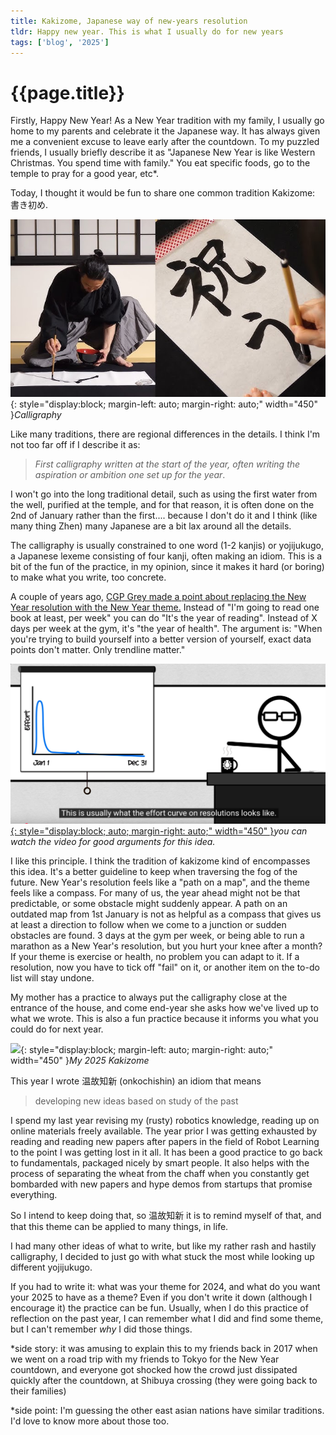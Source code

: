 ```yaml
---
title: Kakizome, Japanese way of new-years resolution 
tldr: Happy new year. This is what I usually do for new years 
tags: ['blog', '2025']
---
```


# {{page.title}}

Firstly, Happy New Year! As a New Year tradition with my family, I usually go home to my parents and celebrate it the Japanese way. It has always given me a convenient excuse to leave early after the countdown. To my puzzled friends, I usually briefly describe it as "Japanese New Year is like Western Christmas. You spend time with family." You eat specific foods, go to the temple to pray for a good year, etc\*. 


Today, I thought it would be fun to share one common tradition Kakizome: 書き初め.


![](/assets/images/kakizometemplate.jpg){: style="display:block; margin-left: auto; margin-right: auto;" width="450" }*Calligraphy*

Like many traditions, there are regional differences in the details. I think I'm not too far off if I describe it as:
> *First calligraphy written at the start of the year, often writing the aspiration or ambition one set up for the year*. 

I won't go into the long traditional detail, such as using the first water from the well, purified at the temple, and for that reason, it is often done on the 2nd of January rather than the first.... because I don't do it and I think (like many thing Zhen) many Japanese are a bit lax around all the details.

The calligraphy is usually constrained to one word (1-2 kanjis) or yojijukugo, a Japanese lexeme consisting of four kanji, often making an idiom. This is a bit of the fun of the practice, in my opinion, since it makes it hard (or boring) to make what you write, too concrete.

A couple of years ago, [CGP Grey made a point about replacing the New Year resolution with the New Year theme.](https://youtu.be/NVGuFdX5guE?feature=shared) Instead of "I'm going to read one book at least, per week" you can do "It's the year of reading". Instead of X days per week at the gym, it's "the year of health". The argument is: "When you're trying to build yourself into a better version of yourself, exact data points don't matter. Only trendline matter." 


[![](/assets/images/cgpgreynewyear.png){: style="display:block; auto; margin-right: auto;" width="450" }](https://youtu.be/NVGuFdX5guE?feature=shared)*you can watch the video for good arguments for this idea.*


I like this principle. I think the tradition of kakizome kind of encompasses this idea. It's a better guideline to keep when traversing the fog of the future. New Year's resolution feels like a "path on a map", and the theme feels like a compass. For many of us, the year ahead might not be that predictable, or some obstacle might suddenly appear. A path on an outdated map from 1st January is not as helpful as a compass that gives us at least a direction to follow when we come to a junction or sudden obstacles are found. 3 days at the gym per week, or being able to run a marathon as a New Year's resolution, but you hurt your knee after a month? If your theme is exercise or health, no problem you can adapt to it. If a resolution, now you have to tick off "fail" on it, or another item on the to-do list will stay undone. 

My mother has a practice to always put the calligraphy close at the entrance of the house, and come end-year she asks how we've lived up to what we wrote. This is also a fun practice because it informs you what you could do for next year. 


![](/assets/images/kakizome.jpg){: style="display:block; margin-left: auto; margin-right: auto;" width="450" }*My 2025 Kakizome*

This year I wrote 温故知新 (onkochishin) an idiom that means 
> developing new ideas based on study of the past

I spend my last year revising my (rusty) robotics knowledge, reading up on online materials freely available. The year prior I was getting exhausted by reading and reading new papers after papers in the field of Robot Learning to the point I was getting lost in it all. It has been a good practice to go back to fundamentals, packaged nicely by smart people. It also helps with the process of separating the wheat from the chaff when you constantly get bombarded with new papers and hype demos from startups that promise everything.

So I intend to keep doing that, so 温故知新 it is to remind myself of that, and that this theme can be applied to many things, in life.


I had many other ideas of what to write, but like my rather rash and hastily calligraphy, I decided to just go with what stuck the most while looking up different yojijukugo.


If you had to write it: what was your theme for 2024, and what do you want your 2025 to have as a theme? Even if you don't write it down (although I encourage it) the practice can be fun. Usually, when I do this practice of reflection on the past year, I can remember what I did and find some theme, but I can't remember *why* I did those things. 


\*side story: it was amusing to explain this to my friends back in 2017 when we went on a road trip with my friends to Tokyo for the New Year countdown, and everyone got shocked how the crowd just dissipated quickly after the countdown, at Shibuya crossing (they were going back to their families)

\*side point: I'm guessing the other east asian nations have similar traditions. I'd love to know more about those too.
